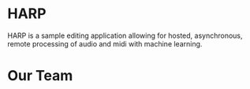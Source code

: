 # HARP

HARP is a sample editing application allowing for hosted, asynchronous, remote processing of audio and midi with machine learning.

# Our Team

<Team />
